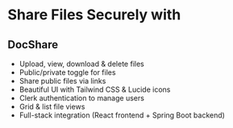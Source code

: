 # Share Files Securely with
## DocShare
- Upload, view, download & delete files
- Public/private toggle for files
- Share public files via links
- Beautiful UI with Tailwind CSS & Lucide icons
- Clerk authentication to manage users
- Grid & list file views
- Full-stack integration (React frontend + Spring Boot backend)